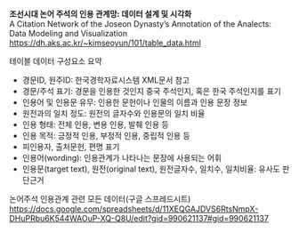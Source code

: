 <b>조선시대 논어 주석의 인용 관계망: 데이터 설계 및 시각화</b><br/>
A Citation Network of the Joseon Dynasty’s Annotation of the Analects: Data Modeling and Visualization
https://dh.aks.ac.kr/~kimseoyun/101/table_data.html

테이블 데이터 구성요소 요약<br/>
- 경문ID, 원주ID: 한국경학자료시스템 XML문서 참고
- 경문/주석 표기: 경문을 인용한 것인지 중국 주석인지, 혹은 한국 주석인지를 표기
- 인용어 및 인용문 유무: 인용한 문헌이나 인물의 이름과 인용 문장 정보
- 원전과의 일치 정도: 원전의 글자수와 인용문의 일치 비율
- 인용 형태: 전체 인용, 변용 인용, 발췌 인용 등
- 인용 목적: 긍정적 인용, 부정적 인용, 중립적 인용 등
- 피인용자, 출처문헌, 편명 표기
- 인용어(wording): 인용관계가 나타나는 문장에 사용되는 어휘
- 인용문(target text), 원전(original text), 원전글자수, 일치수, 일치비율: 유사도 판단근거
  
논어주석 인용관계 관련 모든 데이터(구글 스프레드시트)<br/>
https://docs.google.com/spreadsheets/d/11XEQGAJDVS6RtsNmpX-DHuPRbu6K544WAOuP-XQ-Q8U/edit?gid=990621137#gid=990621137
